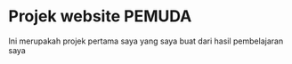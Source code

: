Projek website PEMUDA
========================================
Ini merupakah projek pertama saya yang saya buat dari hasil pembelajaran saya
